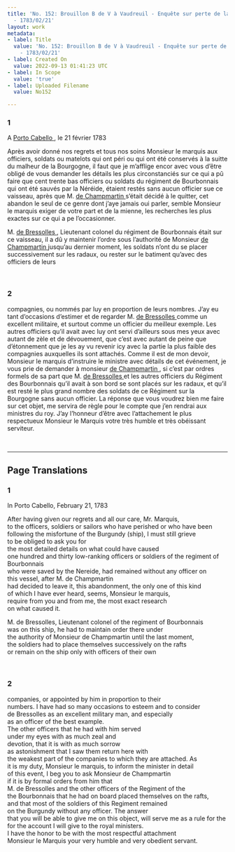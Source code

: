 ```yaml
---
title: 'No. 152: Brouillon B de V à Vaudreuil - Enquête sur perte de la Bourgogne
  - 1783/02/21'
layout: work
metadata:
- label: Title
  value: 'No. 152: Brouillon B de V à Vaudreuil - Enquête sur perte de la Bourgogne
    - 1783/02/21'
- label: Created On
  value: 2022-09-13 01:41:23 UTC
- label: In Scope
  value: 'true'
- label: Uploaded Filename
  value: No152

---
```

<div class="pages">
<div id="page-32547384">
<h3><a name="page-32547384">1</a></h3>
<div class="page-content">
<p>A <a href="../subjects/32163077" title=" Porto Cabello "> Porto Cabello </a>, le 21 février 1783</p>
<p>Après avoir donné nos regrets et tous nos soins Monsieur le marquis <span class="line-break"> </span>aux officiers, soldats ou matelots qui ont péri ou qui ont été <span class="line-break"> </span>conservés à la suitte du malheur de la Bourgogne, il faut que<span class="line-break"> </span>je m’afflige encor avec vous d’être obligé de vous demander <span class="line-break"> </span>les détails les plus circonstanciés sur ce qui a pû faire que <span class="line-break"> </span>cent trente bas officiers ou soldats du régiment de Bourbonnais <span class="line-break"> </span>qui ont été sauvés par la Néréide, étaient restés sans aucun <span class="line-break"> </span>officier sue ce vaisseau, après que M. <a href="../subjects/32163078" title=" de Champmartin "> de Champmartin </a> <span class="line-break"> </span>s’était décidé à le quitter, cet abandon le seul de ce genre <span class="line-break"> </span>dont j’aye jamais oui parler, semble Monsieur le marquis <span class="line-break"> </span>exiger de votre part et de la mienne, les recherches les plus<span class="line-break"> </span>exactes sur ce qui a pe l’occasionner.</p>
<p>M. <a href="../subjects/32163079" title=" de Bressolles "> de Bressolles </a>, Lieutenant colonel du régiment de Bourbonnais<span class="line-break"> </span>était sur ce vaisseau, il a dû y maintenir l’ordre sous<span class="line-break"> </span>l’authorité de Monsieur <a href="../subjects/32163078" title=" de Champmartin "> de Champmartin </a> jusqu’au dernier<span class="line-break"> </span>moment, les soldats n’ont du se placer successivement sur les<span class="line-break"> </span>radaux, ou rester sur le batiment qu’avec des officiers de leurs<span class="line-break"> </span></p>
</div>
</div>
<br />
<div id="page-32547385">
<h3><a name="page-32547385">2</a></h3>
<div class="page-content">
<p>compagnies, ou nommés par luy en proportion de leurs <span class="line-break"> </span>nombres. J’ay eu tant d’occasions d’estimer et de regarder <span class="line-break"> </span>M.  <a href="../subjects/32163079" title=" de Bressolles "> de Bressolles </a> comme un excellent militaire, et surtout <span class="line-break"> </span>comme un officier du meilleur exemple. <span class="line-break"> </span>Les autres officiers qu’il avait avec luy ont servi <span class="line-break"> </span>d’ailleurs sous mes yeux avec autant <span class="line-break"> </span>de zèle et de dévouement, que c’est avec autant de peine <span class="line-break"> </span>que d’étonnement que je les ay vu revenir icy avec la partie<span class="line-break"> </span>la plus faible des compagnies auxquelles ils sont attachés. Comme<span class="line-break"> </span>il est de mon devoir, Monsieur le marquis d’instruire le ministre<span class="line-break"> </span>avec détails de cet événement, je vous prie de demander à monsieur <span class="line-break"> </span><a href="../subjects/32163078" title=" de Champmartin "> de Champmartin </a>, si c’est par ordres formels de sa part <span class="line-break"> </span>que M. <a href="../subjects/32163079" title=" de Bressolles "> de Bressolles </a> et les autres officiers du Régiment des <span class="line-break"> </span>Bourbonnais qu’il avait à son bord se sont placés sur les<span class="line-break"> </span>radaux, et qu’il est resté le plus grand nombre des soldats de ce Régiment<span class="line-break"> </span>sur la Bourgogne sans aucun officier. La réponse <span class="line-break"> </span>que vous voudrez bien me faire sur cet objet, me servira de<span class="line-break"> </span>règle pour le compte que j’en rendrai aux ministres du roy. <span class="line-break"> </span>J’ay l’honneur d’être avec l’attachement le plus respectueux<span class="line-break"> </span>Monsieur le Marquis votre très humble et très obéissant serviteur. </p>
</div>
</div>
<br />
</div>
<hr />
<h2 class="divider">Page Translations</h2>
<div class="pages">
<div id="translation-32547384">
<h3>1</h3>
<div class="page-content">
<p>In Porto Cabello, February 21, 1783</p>
<p>After having given our regrets and all our care, Mr. Marquis,<br/>
to the officers, soldiers or sailors who have perished or who have been<br/>
following the misfortune of the Burgundy (ship), I must still grieve <br/>
to be obliged to ask you for <br/>
the most detailed details on what could have caused<br/>
one hundred and thirty low-ranking officers or soldiers of the regiment of Bourbonnais<br/>
who were saved by the Nereide, had remained without any officer on<br/>
this vessel, after M. de Champmartin <br/>
had decided to leave it, this abandonment, the only one of this kind<br/>
of which I have ever heard, seems, Monsieur le marquis, <br/>
require from you and from me, the most exact research <br/>
on what caused it.</p>
<p>M. de Bressolles, Lieutenant colonel of the regiment of Bourbonnais<br/>
was on this ship, he had to maintain order there under <br/>
the authority of Monsieur de Champmartin until the last moment, <br/>
the soldiers had to place themselves successively on the rafts<br/>
or remain on the ship only with officers of their own </p>
</div>
</div>
<br />
<div id="translation-32547385">
<h3>2</h3>
<div class="page-content">
<p>companies, or appointed by him in proportion to their <br/>
numbers. I have had so many occasions to esteem and to consider <br/>
de Bressolles as an excellent military man, and especially <br/>
as an officer of the best example. <br/>
The other officers that he had with him served <br/>
under my eyes with as much zeal and <br/>
devotion, that it is with as much sorrow <br/>
as astonishment that I saw them return here with <br/>
the weakest part of the companies to which they are attached. As<br/>
it is my duty, Monsieur le marquis, to inform the minister in detail<br/>
of this event, I beg you to ask Monsieur de Champmartin <br/>
if it is by formal orders from him that <br/>
M. de Bressolles and the other officers of the Regiment of the <br/>
the Bourbonnais that he had on board placed themselves on the rafts, <br/>
and that most of the soldiers of this Regiment remained <br/>
on the Burgundy without any officer. The answer <br/>
that you will be able to give me on this object, will serve me as a rule for the<br/>
for the account I will give to the royal ministers. <br/>
I have the honor to be with the most respectful attachment<br/>
Monsieur le Marquis your very humble and very obedient servant. </p>
</div>
</div>
<br />
</div>

